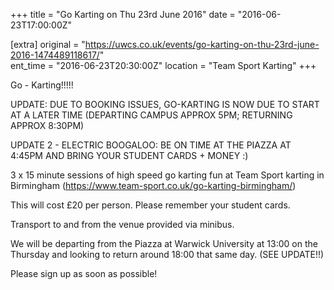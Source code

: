 +++
title = "Go Karting on Thu 23rd June 2016"
date = "2016-06-23T17:00:00Z"

[extra]
original = "https://uwcs.co.uk/events/go-karting-on-thu-23rd-june-2016-1474489118617/"    
ent_time = "2016-06-23T20:30:00Z"
location = "Team Sport Karting"
+++

Go - Karting\!\!\!\!\!

UPDATE: DUE TO BOOKING ISSUES, GO-KARTING IS NOW DUE TO START AT A LATER TIME (DEPARTING CAMPUS APPROX 5PM; RETURNING APPROX 8:30PM)

UPDATE 2 - ELECTRIC BOOGALOO: BE ON TIME AT THE PIAZZA AT 4:45PM AND BRING YOUR STUDENT CARDS + MONEY :)

3 x 15 minute sessions of high speed go karting fun at Team Sport karting in Birmingham (https://www.team-sport.co.uk/go-karting-birmingham/)

This will cost £20 per person. Please remember your student cards.

Transport to and from the venue provided via minibus.

We will be departing from the Piazza at Warwick University at 13:00 on the Thursday and looking to return around 18:00 that same day. (SEE UPDATE\!\!)

Please sign up as soon as possible\!

